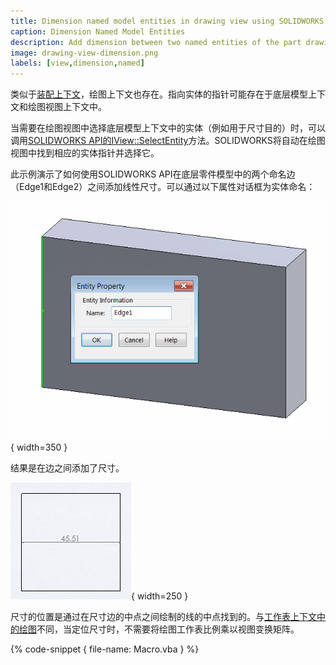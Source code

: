 ```yaml
---
title: Dimension named model entities in drawing view using SOLIDWORKS API
caption: Dimension Named Model Entities
description: Add dimension between two named entities of the part drawing retrieved from the underlying model using SOLIDWORKS API
image: drawing-view-dimension.png
labels: [view,dimension,named]
---
```

类似于[装配上下文](/solidworks-api/document/assembly/context/)，绘图上下文也存在。指向实体的指针可能存在于底层模型上下文和绘图视图上下文中。

当需要在绘图视图中选择底层模型上下文中的实体（例如用于尺寸目的）时，可以调用[SOLIDWORKS API的IView::SelectEntity](https://help.solidworks.com/2018/english/api/sldworksapi/solidworks.interop.sldworks~solidworks.interop.sldworks.iview~selectentity.html)方法。SOLIDWORKS将自动在绘图视图中找到相应的实体指针并选择它。

此示例演示了如何使用SOLIDWORKS API在底层零件模型中的两个命名边（Edge1和Edge2）之间添加线性尺寸。可以通过以下属性对话框为实体命名：

![边属性名称](entity-property-name.png){ width=350 }

结果是在边之间添加了尺寸。

![两个命名边之间的尺寸](drawing-view-dimension.png){ width=250 }

尺寸的位置是通过在尺寸边的中点之间绘制的线的中点找到的。与[工作表上下文中的绘图](/solidworks-api/document/drawing/sheet-context-sketch/)不同，当定位尺寸时，不需要将绘图工作表比例乘以视图变换矩阵。

{% code-snippet { file-name: Macro.vba } %}